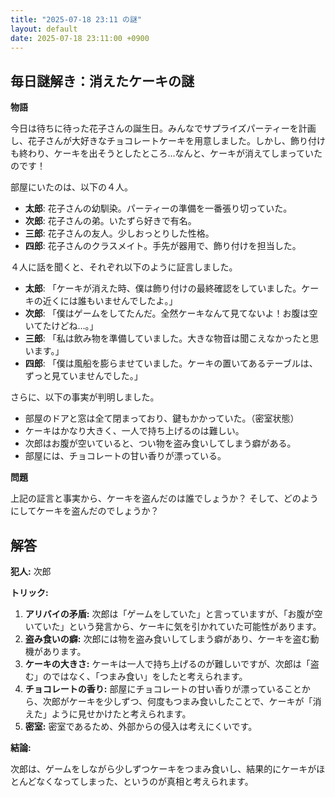```yaml
---
title: "2025-07-18 23:11 の謎"
layout: default
date: 2025-07-18 23:11:00 +0900
---
```

## 毎日謎解き：消えたケーキの謎

**物語**

今日は待ちに待った花子さんの誕生日。みんなでサプライズパーティーを計画し、花子さんが大好きなチョコレートケーキを用意しました。しかし、飾り付けも終わり、ケーキを出そうとしたところ…なんと、ケーキが消えてしまっていたのです！

部屋にいたのは、以下の４人。

*   **太郎**: 花子さんの幼馴染。パーティーの準備を一番張り切っていた。
*   **次郎**: 花子さんの弟。いたずら好きで有名。
*   **三郎**: 花子さんの友人。少しおっとりした性格。
*   **四郎**: 花子さんのクラスメイト。手先が器用で、飾り付けを担当した。

４人に話を聞くと、それぞれ以下のように証言しました。

*   **太郎**: 「ケーキが消えた時、僕は飾り付けの最終確認をしていました。ケーキの近くには誰もいませんでしたよ。」
*   **次郎**: 「僕はゲームをしてたんだ。全然ケーキなんて見てないよ！お腹は空いてたけどね…。」
*   **三郎**: 「私は飲み物を準備していました。大きな物音は聞こえなかったと思います。」
*   **四郎**: 「僕は風船を膨らませていました。ケーキの置いてあるテーブルは、ずっと見ていませんでした。」

さらに、以下の事実が判明しました。

*   部屋のドアと窓は全て閉まっており、鍵もかかっていた。（密室状態）
*   ケーキはかなり大きく、一人で持ち上げるのは難しい。
*   次郎はお腹が空いていると、つい物を盗み食いしてしまう癖がある。
*   部屋には、チョコレートの甘い香りが漂っている。

**問題**

上記の証言と事実から、ケーキを盗んだのは誰でしょうか？ そして、どのようにしてケーキを盗んだのでしょうか？

## 解答

**犯人:** 次郎

**トリック:**

1.  **アリバイの矛盾:** 次郎は「ゲームをしていた」と言っていますが、「お腹が空いていた」という発言から、ケーキに気を引かれていた可能性があります。
2.  **盗み食いの癖:** 次郎には物を盗み食いしてしまう癖があり、ケーキを盗む動機があります。
3.  **ケーキの大きさ:** ケーキは一人で持ち上げるのが難しいですが、次郎は「盗む」のではなく、「つまみ食い」をしたと考えられます。
4.  **チョコレートの香り:** 部屋にチョコレートの甘い香りが漂っていることから、次郎がケーキを少しずつ、何度もつまみ食いしたことで、ケーキが「消えた」ように見せかけたと考えられます。
5.  **密室:** 密室であるため、外部からの侵入は考えにくいです。

**結論:**

次郎は、ゲームをしながら少しずつケーキをつまみ食いし、結果的にケーキがほとんどなくなってしまった、というのが真相と考えられます。

